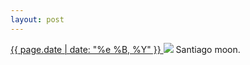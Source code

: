 ```yaml
---
layout: post
---
```


<p>
  <a href="/105">
    <time>{{ page.date | date: "%e %B, %Y" }}</time>
  </a>
  <a href="/105"><img src="{{ site.assets_url }}/105.jpg"/></a>
  <span>Santiago moon.</span>
</p>
